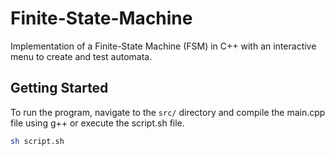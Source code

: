 # Finite-State-Machine

Implementation of a Finite-State Machine (FSM) in C++ with an interactive menu to create and test automata.

## Getting Started

To run the program, navigate to the `src/` directory and compile the main.cpp file using g++ or execute the script.sh file.

```bash
sh script.sh
```
